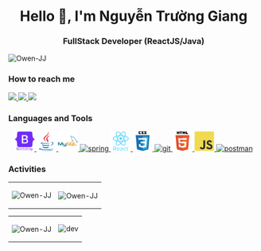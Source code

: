 <h1 align="center">Hello 👋, I'm Nguyễn Trường Giang</h1>
<p align="center">
  <h3 align="center">FullStack Developer (ReactJS/Java) </h3>
</p>
<p align="left"> <img src="https://komarev.com/ghpvc/?username=Owen-JJ&label=Profile%20views&color=0e75b6&style=flat" alt="Owen-JJ" /> </p>
<h3 align="left">How to reach me</h3>
<p>
  <a href="https://www.facebook.com/gi1911" alt="Facebook">
    <img src="https://img.icons8.com/fluent/48/000000/facebook-new.png" target="_blank" />
  </a>
  <a href="htttps://discord.gg/.owenjj" alt="Discord">
    <img src="https://img.icons8.com/fluent/48/000000/discord.png"/>
  </a>  
  <a href="owenjj1911@gmail.com alt="Email">
    <img src="https://img.icons8.com/fluent/48/000000/mailing.png"/>
  </a>
</p>

<h3 align="left">Languages and Tools</h3>
<p align="center">
  <a href="https://getbootstrap.com" target="_blank" rel="noreferrer"> <img src="https://raw.githubusercontent.com/devicons/devicon/master/icons/bootstrap/bootstrap-plain-wordmark.svg" alt="bootstrap" width="40" height="40"/> </a>
  <a href="https://www.java.com" target="_blank" rel="noreferrer"> <img src="https://raw.githubusercontent.com/devicons/devicon/master/icons/java/java-original.svg" alt="java" width="40" height="40"/> </a>
  <a href="https://www.mysql.com/" target="_blank" rel="noreferrer"> <img src="https://raw.githubusercontent.com/devicons/devicon/master/icons/mysql/mysql-original-wordmark.svg" alt="mysql" width="40" height="40"/> </a>
  <a href="https://spring.io/" target="_blank" rel="noreferrer"> <img src="https://www.vectorlogo.zone/logos/springio/springio-icon.svg" alt="spring" width="40" height="40"/> </a>
  <a href="https://reactjs.org/" target="_blank" rel="noreferrer"> <img src="https://raw.githubusercontent.com/devicons/devicon/master/icons/react/react-original-wordmark.svg" alt="react" width="40" height="40"/> </a>
  <a href="https://www.w3schools.com/css/" target="_blank" rel="noreferrer"> <img src="https://raw.githubusercontent.com/devicons/devicon/master/icons/css3/css3-original-wordmark.svg" alt="css3" width="40" height="40"/> </a>
  <a href="https://git-scm.com/" target="_blank" rel="noreferrer"> <img src="https://www.vectorlogo.zone/logos/git-scm/git-scm-icon.svg" alt="git" width="40" height="40"/> </a>
  <a href="https://www.w3.org/html/" target="_blank" rel="noreferrer"> <img src="https://raw.githubusercontent.com/devicons/devicon/master/icons/html5/html5-original-wordmark.svg" alt="html5" width="40" height="40"/> </a>
  <a href="https://developer.mozilla.org/en-US/docs/Web/JavaScript" target="_blank" rel="noreferrer"> <img src="https://raw.githubusercontent.com/devicons/devicon/master/icons/javascript/javascript-original.svg" alt="javascript" width="40" height="40"/> </a>
  <a href="https://postman.com" target="_blank" rel="noreferrer"> <img src="https://www.vectorlogo.zone/logos/getpostman/getpostman-icon.svg" alt="postman" width="40" height="40"/> </a>
</p>

<h3 align="left">Activities</h3>
<table style="width:100%;">
  <tr>
    <td>
      <img align="left" src="https://github-readme-stats.vercel.app/api/top-langs?username=Owen-JJ&show_icons=true&bg_color=FFFFFF00&text_color=179fa3&locale=en&layout=compact" alt="Owen-JJ" />
    </td>
    <td>
      <p align="left"> 
        <img align="center" src="https://github-readme-stats.vercel.app/api?username=Owen-JJ&show_icons=true&bg_color=FFFFFF00&text_color=179fa3&locale=en" alt="Owen-JJ" />
      </p>
    </td>
  </tr>
</table>
<table style="width:100%;">
  <tr>
    <td>
      <img align="center" src="https://github-readme-streak-stats.herokuapp.com/?user=Owen-JJ&show_icons=true&bg_color=FFFFFF00&text_color=179fa3&layout=compact" alt="Owen-JJ" />
    </td>
    <td>
      <p align="left"> 
        <img src="https://cdn.dribbble.com/users/1059583/screenshots/4171367/coding-freak.gif" alt="dev" width="50%"/>
      </p>
    </td>
  </tr>
</table>

